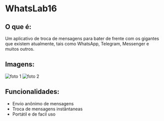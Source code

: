 # WhatsLab16

## O que é:
Um aplicativo de troca de mensagens para bater de frente com os gigantes que existem atualmente, tais como WhatsApp, Telegram, Messenger e muitos outros. 

## Imagens:
![foto 1](https://user-images.githubusercontent.com/60843500/110966853-7d615180-8334-11eb-83ae-6380b4e8df48.jpg)
![foto 2](https://user-images.githubusercontent.com/60843500/110966859-7e927e80-8334-11eb-8587-cd5984eae9b4.jpg)

## Funcionalidades:
- Envio anônimo de mensagens
- Troca de mensagens instântaneas 
- Portátil e de facil uso

